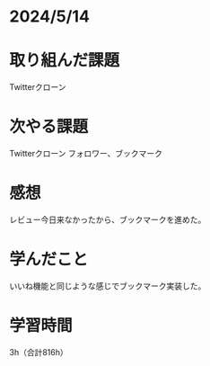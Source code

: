 # 2024/5/14
# 取り組んだ課題
Twitterクローン

# 次やる課題
Twitterクローン フォロワー、ブックマーク

# 感想
レビュー今日来なかったから、ブックマークを進めた。

# 学んだこと
いいね機能と同じような感じでブックマーク実装した。

# 学習時間
3h（合計816h）
